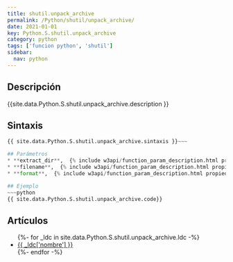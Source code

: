 ```yaml
---
title: shutil.unpack_archive
permalink: /Python/shutil/unpack_archive/
date: 2021-01-01
key: Python.S.shutil.unpack_archive
category: python
tags: ['funcion python', 'shutil']
sidebar: 
  nav: python
---
```


## Descripción
{{site.data.Python.S.shutil.unpack_archive.description }}

## Sintaxis
~~~python
{{ site.data.Python.S.shutil.unpack_archive.sintaxis }}~~~

## Parámetros
* **extract_dir**,  {% include w3api/function_param_description.html propiedad=site.data.Python.S.shutil.unpack_archive valor="extract_dir" %}
* **filename**,  {% include w3api/function_param_description.html propiedad=site.data.Python.S.shutil.unpack_archive valor="filename" %}
* **format**,  {% include w3api/function_param_description.html propiedad=site.data.Python.S.shutil.unpack_archive valor="format" %}

## Ejemplo
~~~python
{{ site.data.Python.S.shutil.unpack_archive.code}}
~~~

## Artículos
<ul>
{%- for _ldc in site.data.Python.S.shutil.unpack_archive.ldc -%}
   <li>
       <a href="{{_ldc['url'] }}">{{ _ldc['nombre'] }}</a>
   </li>
{%- endfor -%}
</ul>
